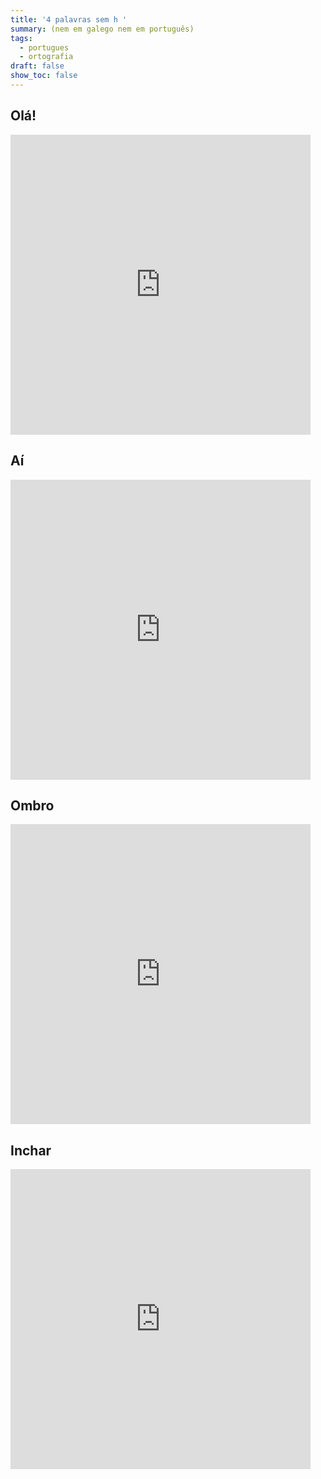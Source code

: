 ```yaml
---
title: '4 palavras sem h '
summary: (nem em galego nem em português)
tags:
  - portugues
  - ortografia
draft: false
show_toc: false
---
```

## Olá! 

<iframe src="https://giphy.com/embed/2UA9gXDkCbKIKlLKxd" width="480" height="480" style="background:black" frameBorder="0" class="giphy-embed" allowFullScreen></iframe>

## Aí

<iframe src="https://giphy.com/embed/ZwMQ7lpiifpbwb4NzZ" width="480" height="480" style="background:black" frameBorder="0" class="giphy-embed" allowFullScreen></iframe>

## Ombro

<iframe src="https://giphy.com/embed/TFerRimOTrKkYwR6Dm" width="480" height="480" style="background:black" frameBorder="0" class="giphy-embed" allowFullScreen></iframe>

## Inchar

<iframe src="https://giphy.com/embed/l1EtbQ8v716JwFWkE" width="480" height="480" style="background:black" frameBorder="0" class="giphy-embed" allowFullScreen></iframe>
